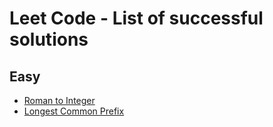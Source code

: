 # Leet Code - List of successful solutions

## Easy
- [Roman to Integer](https://leetcode.com/problems/roman-to-integer/)
- [Longest Common Prefix](https://leetcode.com/problems/longest-common-prefix/)